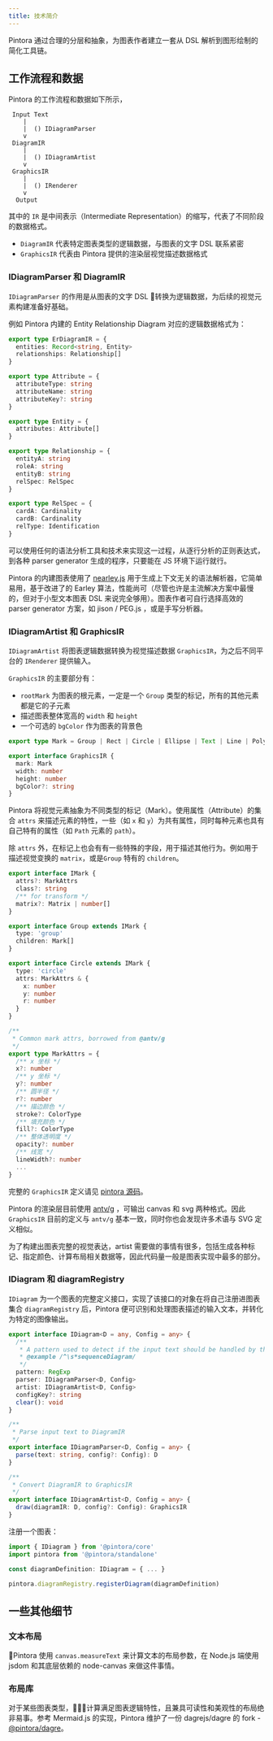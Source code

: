 ```yaml
---
title: 技术简介
---
```


Pintora 通过合理的分层和抽象，为图表作者建立一套从 DSL 解析到图形绘制的简化工具链。

<!-- - 可使用任意 parser 库实现 DSL 解析，推荐使用 Nearley.js
- 可基于 Pintora 提供的图形表示格式 (GraphicsIR) 构建自己的图表渲染逻辑 -->

## 工作流程和数据

Pintora 的工作流程和数据如下所示，

```text
 Input Text
    |
    |  () IDiagramParser
    v
 DiagramIR
    |
    |  () IDiagramArtist
    v
 GraphicsIR
    |
    |  () IRenderer
    v
  Output
```

其中的 `IR` 是中间表示（Intermediate Representation）的缩写，代表了不同阶段的数据格式。

- `DiagramIR` 代表特定图表类型的逻辑数据，与图表的文字 DSL 联系紧密
- `GraphicsIR` 代表由 Pintora 提供的渲染层视觉描述数据格式

### IDiagramParser 和 DiagramIR

`IDiagramParser` 的作用是从图表的文字 DSL 转换为逻辑数据，为后续的视觉元素构建准备好基础。

例如 Pintora 内建的 Entity Relationship Diagram 对应的逻辑数据格式为：

```ts
export type ErDiagramIR = {
  entities: Record<string, Entity>
  relationships: Relationship[]
}

export type Attribute = {
  attributeType: string
  attributeName: string
  attributeKey?: string
}

export type Entity = {
  attributes: Attribute[]
}

export type Relationship = {
  entityA: string
  roleA: string
  entityB: string
  relSpec: RelSpec
}

export type RelSpec = {
  cardA: Cardinality
  cardB: Cardinality
  relType: Identification
}
```

可以使用任何的语法分析工具和技术来实现这一过程，从逐行分析的正则表达式，到各种 parser generator 生成的程序，只要能在 JS 环境下运行就行。

Pintora 的内建图表使用了 [nearley.js](http://nearley.js.org/) 用于生成上下文无关的语法解析器，它简单易用，基于改进了的 Earley 算法，性能尚可（尽管也许是主流解决方案中最慢的，但对于小型文本图表 DSL 来说完全够用）。图表作者可自行选择高效的 parser generator 方案，如 jison / PEG.js ，或是手写分析器。

### IDiagramArtist 和 GraphicsIR

`IDiagramArtist` 将图表逻辑数据转换为视觉描述数据 `GraphicsIR`，为之后不同平台的 `IRenderer` 提供输入。

`GraphicsIR` 的主要部分有：

- `rootMark` 为图表的根元素，一定是一个 `Group` 类型的标记，所有的其他元素都是它的子元素
- 描述图表整体宽高的 `width` 和 `height`
- 一个可选的 `bgColor` 作为图表的背景色

```ts
export type Mark = Group | Rect | Circle | Ellipse | Text | Line | PolyLine | Polygon | Marker | Path | GSymbol

export interface GraphicsIR {
  mark: Mark
  width: number
  height: number
  bgColor?: string
}
```

Pintora 将视觉元素抽象为不同类型的标记（Mark）。使用属性（Attribute）的集合 `attrs` 来描述元素的特性，一些（如 `x` 和 `y`）为共有属性，同时每种元素也具有自己特有的属性（如 `Path` 元素的 `path`）。

除 `attrs` 外，在标记上也会有有一些特殊的字段，用于描述其他行为。例如用于描述视觉变换的 `matrix`，或是`Group` 特有的 `children`。

```ts
export interface IMark {
  attrs?: MarkAttrs
  class?: string
  /** for transform */
  matrix?: Matrix | number[]
}

export interface Group extends IMark {
  type: 'group'
  children: Mark[]
}

export interface Circle extends IMark {
  type: 'circle'
  attrs: MarkAttrs & {
    x: number
    y: number
    r: number
  }
}

/**
 * Common mark attrs, borrowed from @antv/g
 */
export type MarkAttrs = {
  /** x 坐标 */
  x?: number
  /** y 坐标 */
  y?: number
  /** 圆半径 */
  r?: number
  /** 描边颜色 */
  stroke?: ColorType
  /** 填充颜色 */
  fill?: ColorType
  /** 整体透明度 */
  opacity?: number
  /** 线宽 */
  lineWidth?: number
  ...
}
```

完整的 `GraphicsIR` 定义请见 [pintora 源码](https://github.com/hikerpig/pintora/blob/master/packages/pintora-core/src/types/graphics.ts)。

Pintora 的渲染层目前使用 [antv/g](https://g.antv.vision/zh/docs/guide/introduce) ，可输出 canvas 和 svg 两种格式。因此 `GraphicsIR` 目前的定义与 `antv/g` 基本一致，同时你也会发现许多术语与 SVG 定义相似。

为了构建出图表完整的视觉表达，artist 需要做的事情有很多，包括生成各种标记、指定颜色、计算布局相关数据等，因此代码量一般是图表实现中最多的部分。

### IDiagram 和 diagramRegistry

`IDiagram` 为一个图表的完整定义接口，实现了该接口的对象在将自己注册进图表集合 `diagramRegistry` 后，Pintora 便可识别和处理图表描述的输入文本，并转化为特定的图像输出。

```ts
export interface IDiagram<D = any, Config = any> {
  /**
   * A pattern used to detect if the input text should be handled by this diagram.
   * @example /^\s*sequenceDiagram/
   */ 
  pattern: RegExp
  parser: IDiagramParser<D, Config>
  artist: IDiagramArtist<D, Config>
  configKey?: string
  clear(): void
}

/**
 * Parse input text to DiagramIR
 */ 
export interface IDiagramParser<D, Config = any> {
  parse(text: string, config?: Config): D
}

/**
 * Convert DiagramIR to GraphicsIR
 */ 
export interface IDiagramArtist<D, Config = any> {
  draw(diagramIR: D, config?: Config): GraphicsIR
}
```

注册一个图表：

```ts
import { IDiagram } from '@pintora/core'
import pintora from '@pintora/standalone'

const diagramDefinition: IDiagram = { ... }

pintora.diagramRegistry.registerDiagram(diagramDefinition)
```

## 一些其他细节

### 文本布局

Pintora 使用 `canvas.measureText` 来计算文本的布局参数，在 Node.js 端使用 jsdom 和其底层依赖的 node-canvas 来做这件事情。

### 布局库

对于某些图表类型，计算满足图表逻辑特性，且兼具可读性和美观性的布局绝非易事。参考 Mermaid.js 的实现，Pintora 维护了一份  dagrejs/dagre 的 fork - [@pintora/dagre](https://github.com/hikerpig/dagre-layout)。
